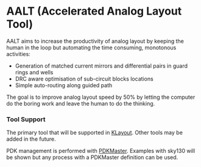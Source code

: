 # AALT (Accelerated Analog Layout Tool)

AALT aims to increase the productivity of analog layout by keeping the human in the loop but automating the time consuming, monotonous activities:

 - Generation of matched current mirrors and differential pairs in guard rings and wells
 - DRC aware optimisation of sub-circuit blocks locations
 - Simple auto-routing along guided path
 
The goal is to improve analog layout speed by 50% by letting the computer do the boring work and leave the human to do the thinking.

### Tool Support

The primary tool that will be supported in [KLayout](https://www.klayout.de). Other tools may be added in the future.

PDK management is performed with [PDKMaster](https://gitlab.com/Chips4Makers/PDKMaster). Examples with sky130 will be shown but any process with a PDKMaster definition can be used.
